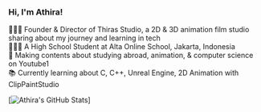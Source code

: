 ### Hi, I'm Athira!

🧑🏻‍💻 Founder & Director of Thiras Studio, a 2D & 3D animation film studio sharing about my journey and learning in tech<br/>
👩🏻‍🎓 A High School Student at Alta Online School, Jakarta, Indonesia<br/>
🎨 Making contents about studying abroad, animation, & computer science on Youtube1<br/>
📚 Currently learning about C, C++, Unreal Engine, 2D Animation with ClipPaintStudio<br/>

[![Athira's GitHub Stats](https://github-readme-stats.vercel.app/api?username=athiranz&count_private=true&show_icons=true&theme=radical&hide_rank=false)]
